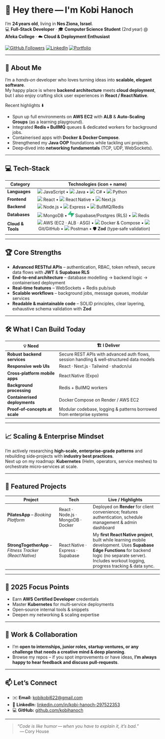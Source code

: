 <!-- README.md – place this in the root of your GitHub profile -->

# 👋 Hey there — I'm **Kobi Hanoch**

I’m **24 years old**, living in **Nes Ziona, Israel**.  
💻 **Full‑Stack Developer** · 🎓 **Computer Science Student** (2nd year) @ **Afeka College** · ☁️ **Cloud & Deployment Enthusiast**


[![GitHub Followers](https://img.shields.io/github/followers/kobihanoch?label=Followers&style=social)](https://github.com/kobihanoch)
[![LinkedIn](https://img.shields.io/badge/LinkedIn-Connect-blue?logo=linkedin)](https://www.linkedin.com/in/kobi-hanoch-297522353/)
[![Portfolio](https://img.shields.io/badge/GitHub-Portfolio-black?logo=github)](https://github.com/kobihanoch)

---

## 🚀 About Me
I’m a *hands‑on* developer who loves turning ideas into **scalable, elegant software**.  
My happy place is where **backend architecture** meets **cloud deployment**, but I also enjoy crafting slick user experiences in **React / React Native**.

Recent highlights ⬇️
- Spun up full environments on **AWS EC2** with **ALB** & **Auto‑Scaling Groups** (as a learning playground).  
- Integrated **Redis + BullMQ** queues & dedicated workers for background jobs.  
- Containerised apps with **Docker & Docker Compose**.  
- Strengthened my **Java OOP** foundations while tackling uni projects.  
- Deep‑dived into **networking fundamentals** (TCP, UDP, WebSockets).

---

## 💻 Tech‑Stack
| **Category** | **Technologies (icon + name)** |
| --- | --- |
| **Languages** | <img src="https://cdn.jsdelivr.net/gh/devicons/devicon/icons/javascript/javascript-original.svg" height="20"/> JavaScript • <img src="https://cdn.jsdelivr.net/gh/devicons/devicon/icons/java/java-original.svg" height="20"/> Java • <img src="https://cdn.jsdelivr.net/gh/devicons/devicon/icons/csharp/csharp-original.svg" height="20"/> C# • <img src="https://cdn.jsdelivr.net/gh/devicons/devicon/icons/python/python-original.svg" height="20"/> Python |
| **Frontend** | <img src="https://cdn.jsdelivr.net/gh/devicons/devicon/icons/react/react-original.svg" height="20"/> React • <img src="https://cdn.jsdelivr.net/gh/devicons/devicon/icons/react/react-original.svg" height="20"/> React Native • <img src="https://cdn.jsdelivr.net/gh/devicons/devicon/icons/nextjs/nextjs-original.svg" height="20"/> Next.js |
| **Backend** | <img src="https://cdn.jsdelivr.net/gh/devicons/devicon/icons/nodejs/nodejs-original.svg" height="20"/> Node.js • <img src="https://cdn.jsdelivr.net/gh/devicons/devicon/icons/express/express-original.svg" height="20"/> Express • <img src="https://cdn.jsdelivr.net/gh/devicons/devicon/icons/redis/redis-original.svg" height="20"/> BullMQ/Redis |
| **Databases** | <img src="https://cdn.jsdelivr.net/gh/devicons/devicon/icons/mongodb/mongodb-original.svg" height="20"/> MongoDB • <img src="https://raw.githubusercontent.com/supabase/supabase/master/packages/common/assets/images/supabase-logo-icon.svg" height="20"/> Supabase/Postgres (RLS) • <img src="https://cdn.jsdelivr.net/gh/devicons/devicon/icons/redis/redis-original.svg" height="20"/> Redis |
| **Cloud & Tools** | <img src="https://cdn.jsdelivr.net/npm/simple-icons@v9/icons/amazonaws.svg" height="20"/> AWS (EC2 · ALB · ASG) • <img src="https://cdn.jsdelivr.net/gh/devicons/devicon/icons/docker/docker-original.svg" height="20"/> Docker & Compose • <img src="https://cdn.jsdelivr.net/gh/devicons/devicon/icons/git/git-original.svg" height="20"/> Git/GitHub • <img src="https://cdn.jsdelivr.net/gh/devicons/devicon/icons/postman/postman-original.svg" height="20"/> Postman • 🛡 **Zod** (type‑safe validation) |

---

## 🏆 Core Strengths
- **Advanced RESTful APIs** – authentication, RBAC, token refresh, secure data flows with **JWT** & **Supabase RLS**  
- **End‑to‑end architecture** – database modelling → backend logic → containerised deployment  
- **Real‑time features** – WebSockets + Redis pub/sub  
- **Scalable workflows** – background jobs, message queues, modular services  
- **Readable & maintainable code** – SOLID principles, clear layering, exhaustive schema validation with **Zod**  

---

## 🛠️ What I Can Build Today
| 💡 Need | 🏗️ I Deliver |
| --- | --- |
| **Robust backend services** | Secure REST APIs with advanced auth flows, session handling & well‑structured data models |
| **Responsive web UIs** | React · Next.js · Tailwind · shadcn/ui |
| **Cross‑platform mobile apps** | React Native (Expo) |
| **Background processing** | Redis + BullMQ workers |
| **Containerised deployments** | Docker Compose on Render / AWS EC2 |
| **Proof‑of‑concepts at scale** | Modular codebase, logging & patterns borrowed from enterprise systems |

---

## 📈 Scaling & Enterprise Mindset
I’m actively researching **high‑scale, enterprise‑grade patterns** and rebuilding side‑projects with **industry best practices**.  
Next up on my roadmap: **Kubernetes** (Helm, operators, service meshes) to orchestrate micro‑services at scale.

---

## 🌟 Featured Projects

| Project | Tech | Live / Highlights |
| --- | --- | --- |
| **PilatesApp** – *Booking Platform* | React · Node.js · MongoDB · Docker | Deployed on **Render** for client convenience; features authentication, schedule management & admin dashboard |
| **StrongTogetherApp** – *Fitness Tracker (React Native)* | React Native · Express · Supabase | My **first React Native project**, built while learning mobile development. Uses **Supabase Edge Functions** for backend logic (no separate server). Includes workout logging, progress tracking & data sync. |

---

## 🎯 2025 Focus Points
- Earn **AWS Certified Developer** credentials  
- Master **Kubernetes** for multi‑service deployments  
- Open‑source internal tools & snippets  
- Deepen my networking & scaling expertise  

---

## 🤝 Work & Collaboration
- I’m **open to internships, junior roles, startup ventures, or any challenge that needs a creative mind & deep planning**.  
- Browse my repos – if you spot improvements or have ideas, **I’m always happy to hear feedback and discuss pull‑requests**.

---

## 📫 Let’s Connect
- ✉️ **Email:** [kobikobi622@gmail.com](mailto:kobikobi622@gmail.com)  
- 💼 **LinkedIn:** [linkedin.com/in/kobi-hanoch-297522353](https://www.linkedin.com/in/kobi-hanoch-297522353/)  
- 💻 **GitHub:** [github.com/kobihanoch](https://github.com/kobihanoch)

---

> *“Code is like humor — when you have to explain it, it’s bad.”*  
> &nbsp;&nbsp;— Cory House

